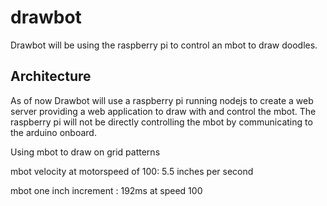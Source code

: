 # drawbot

Drawbot will be using the raspberry pi to control an mbot to draw doodles. 

## Architecture

As of now Drawbot will use a raspberry pi running nodejs to create a web server providing a web application to draw with and control the mbot. The raspberry pi will not be directly controlling the mbot by communicating to the arduino onboard. 

Using mbot to draw on grid patterns 

mbot velocity at motorspeed of 100: 5.5 inches per second

mbot one inch increment : 192ms at speed 100
